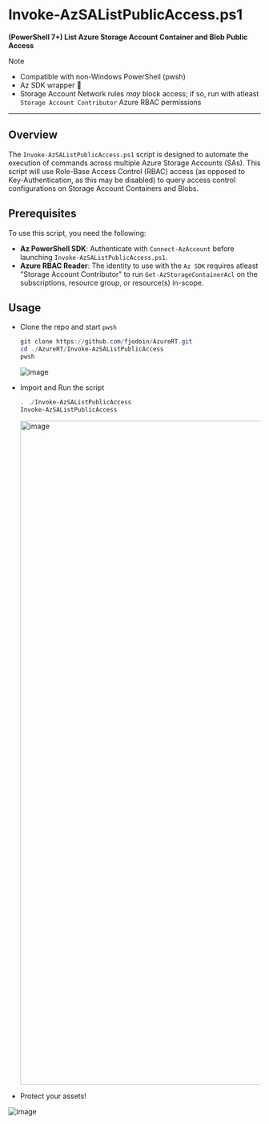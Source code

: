 # Invoke-AzSAListPublicAccess.ps1  
**(PowerShell 7+) List Azure Storage Account Container and Blob Public Access**
> [!NOTE]
> - Compatible with non-Windows PowerShell (pwsh)
> - Az SDK wrapper 🌯
> - Storage Account Network rules *may* block access; if so, run with atleast `Storage Account Contributor` Azure RBAC permissions

---

## Overview  
The `Invoke-AzSAListPublicAccess.ps1` script is designed to automate the execution of commands across multiple Azure Storage Accounts (SAs). This script will use Role-Base Access Control (RBAC) access (as opposed to Key-Authentication, as this may be disabled) to query access control configurations on Storage Account Containers and Blobs.  

## Prerequisites  
To use this script, you need the following:  

- **Az PowerShell SDK**: Authenticate with `Connect-AzAccount` before launching `Invoke-AzSAListPublicAccess.ps1`.
- **Azure RBAC Reader**: The identity to use with the `Az SDK` requires atleast "Storage Account Contributor" to run `Get-AzStorageContainerAcl` on the subscriptions, resource group, or resource(s) in-scope.
  
## Usage  
- Clone the repo and start `pwsh`

  ```powershell
  git clone https://github.com/fjodoin/AzureRT.git
  cd ./AzureRT/Invoke-AzSAListPublicAccess
  pwsh
  ```

  ![image](https://github.com/user-attachments/assets/ef41c444-dc37-4358-8e29-be660e4eb9b4)


- Import and Run the script

  ```powershell
  . ./Invoke-AzSAListPublicAccess
  Invoke-AzSAListPublicAccess
  ```

  <img width="1324" alt="image" src="https://github.com/user-attachments/assets/b998b0e5-40b6-4552-aca4-59dc8cc0104d" />

- Protect your assets!

![image](https://github.com/user-attachments/assets/f1424d3e-6a29-4c18-af8f-27e5a83847d7)






